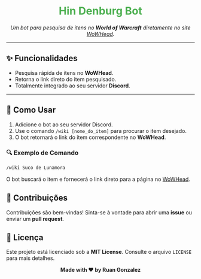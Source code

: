 <h1 align="center" style="color:#4caf50;">Hin Denburg Bot</h1>

<p align="center">
  <i>Um bot para pesquisa de itens no <strong>World of Warcraft</strong> diretamente no site <a href="https://www.wowhead.com">WoWHead</a>.</i>
</p>

---

<h2>✨ Funcionalidades</h2>

<ul>
  <li>Pesquisa rápida de itens no <strong>WoWHead</strong>.</li>
  <li>Retorna o link direto do item pesquisado.</li>
  <li>Totalmente integrado ao seu servidor <strong>Discord</strong>.</li>
</ul>

---

<h2>🚀 Como Usar</h2>

<ol>
  <li>Adicione o bot ao seu servidor Discord.</li>
  <li>Use o comando <code>/wiki [nome_do_item]</code> para procurar o item desejado.</li>
  <li>O bot retornará o link do item correspondente no <strong>WoWHead</strong>.</li>
</ol>

<h3>🔍 Exemplo de Comando</h3>

```bash
/wiki Suco de Lunamora
```

<p>O bot buscará o item e fornecerá o link direto para a página no <a href="https://www.wowhead.com">WoWHead</a>.</p>

<h2>🤝 Contribuições</h2> 

<p>Contribuições são bem-vindas! Sinta-se à vontade para abrir uma <strong>issue</strong> ou enviar um <strong>pull request</strong>.</p>

<h2>📝 Licença</h2>

<p>Este projeto está licenciado sob a <strong>MIT License</strong>. Consulte o arquivo <code>LICENSE</code> para mais detalhes.</p>

<p align="center"><strong>Made with ❤️ by Ruan Gonzalez</strong></p>

